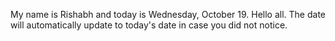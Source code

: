 My name is Rishabh and today is Wednesday, October 19. Hello all. The date will automatically update to today's date in case you did not notice.
